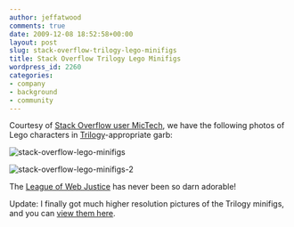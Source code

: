 ```yaml
---
author: jeffatwood
comments: true
date: 2009-12-08 18:52:58+00:00
layout: post
slug: stack-overflow-trilogy-lego-minifigs
title: Stack Overflow Trilogy Lego Minifigs
wordpress_id: 2260
categories:
- company
- background
- community
---
```



Courtesy of [Stack Overflow user MicTech](http://stackoverflow.com/users/69684/mictech), we have the following photos of Lego characters in [Trilogy](http://blog.stackoverflow.com/2009/05/the-stack-overflow-trilogy/)-appropriate garb:



![stack-overflow-lego-minifigs](/blog/images/wordpress/stack-overflow-lego-minfigs-hires.jpg)



![stack-overflow-lego-minifigs-2](/blog/images/wordpress/stack-overflow-lego-minfigs-2-hires.jpg)



The [League of Web Justice](http://blog.stackoverflow.com/2009/07/why-cant-you-have-just-one-site/) has never been so darn adorable!



Update: I finally got much higher resolution pictures of the Trilogy minifigs, and you can [view them here](http://www.flickr.com/photos/eggsmclaren/).


